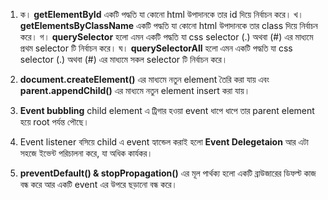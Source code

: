 1. ক। **getElementById** একটি পদ্ধতি যা কোনো html উপাদানকে তার id দিয়ে নির্বাচন করে।
   খ। **getElementsByClassName** একটি পদ্ধতি যা কোনো html উপাদানকে তার class দিয়ে নির্বাচন করে।
   গ। **querySelector** হলো এমন একটি পদ্ধতি যা css selector (.) অথবা (#) এর মাধ্যমে প্রথম selector টি নির্বাচন করে।
   ঘ। **querySelectorAll** হলো এমন একটি পদ্ধতি যা css selector (.) অথবা (#) এর মাধ্যমে সকল selector টি নির্বাচন করে।

2. **document.createElement()** এর মাধ্যমে নতুন element তৈরি করা যায় এবং **parent.appendChild()** এর মাধ্যমে নতুন element insert করা যায়।

3. **Event bubbling** child element এ ট্রিগার হওয়া event ধাপে ধাপে তার parent element হয়ে root পর্যন্ত পৌছে।

4. Event listener বসিয়ে child এ event হ্যান্ডেল করাই হলো **Event Delegetaion** আর এটা সহজে ইভেন্ট পরিচালনা করে, যা অধিক কার্যকর।

5. **preventDefault() & stopPropagation()** এর মূল পার্থক্য হলো একটি ব্রাউজারের ডিফল্ট কাজ বন্ধ করে আর একটি event এর উপরে ছড়ানো বন্ধ করে।
